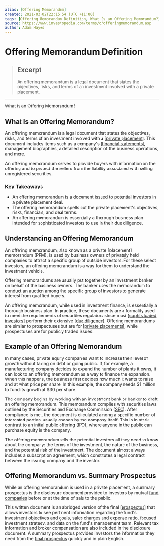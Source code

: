 ```yaml
---
alias: [Offering Memorandum]
created: 2021-03-02T22:15:54 (UTC +11:00)
tags: [Offering Memorandum Definition, What Is an Offering Memorandum?]
source: https://www.investopedia.com/terms/o/offeringmemorandum.asp
author: Adam Hayes
---
```


# Offering Memorandum Definition

> ## Excerpt
> An offering memorandum is a legal document that states the objectives, risks, and terms of an investment involved with a private placement.

---

What Is an Offering Memorandum?
## What Is an Offering Memorandum?

An offering memorandum is a legal document that states the objectives, risks, and terms of an investment involved with a [[private placement]](https://www.investopedia.com/terms/p/privateplacement.asp). This document includes items such as a company's [[financial statements]](https://www.investopedia.com/terms/f/financial-statements.asp), management biographies, a detailed description of the business operations, and more.

An offering memorandum serves to provide buyers with information on the offering and to protect the sellers from the liability associated with selling unregistered securities.

### Key Takeaways

-   An offering memorandum is a document issued to potential investors in a private placement deal.
-   The offering memorandum spells out the private placement's objectives, risks, financials, and deal terms.
-   An offering memorandum is essentially a thorough business plan intended for sophisticated investors to use in their due diligence.

## Understanding an Offering Memorandum

An offering memorandum, also known as a private [[placement]](https://www.investopedia.com/terms/p/placement.asp) memorandum (PPM), is used by business owners of privately held companies to attract a specific group of outside investors. For these select investors, an offering memorandum is a way for them to understand the investment vehicle.

Offering memorandums are usually put together by an investment banker on behalf of the business owners. The banker uses the memorandum to conduct an auction among the specific group of investors to generate interest from qualified buyers.

An offering memorandum, while used in investment finance, is essentially a thorough business plan. In practice, these documents are a formality used to meet the requirements of securities regulators since most [[sophisticated investors]](https://www.investopedia.com/terms/s/sophisticatedinvestor.asp) perform their extensive [[due diligence]](https://www.investopedia.com/terms/d/duediligence.asp). Offering memorandums are similar to prospectuses but are for [[private placements]](https://www.investopedia.com/video/play/private-placement/), while prospectuses are for publicly traded issues.

## Example of an Offering Memorandum

In many cases, private equity companies want to increase their level of growth without taking on debt or going public. If, for example, a manufacturing company decides to expand the number of plants it owns, it can look to an offering memorandum as a way to finance the expansion. When this happens, the business first decides how much it wants to raise and at what price per share. In this example, the company needs $1 million to fund its growth at $30 per share.

The company begins by working with an investment bank or banker to draft an offering memorandum. This memorandum complies with securities laws outlined by the Securities and Exchange Commission ([SEC](https://www.investopedia.com/terms/s/sec.asp)). After compliance is met, the document is circulated among a specific number of interested parties, usually chosen by the company itself. This is in stark contrast to an initial public offering (IPO), where anyone in the public can purchase equity in the company.

The offering memorandum tells the potential investors all they need to know about the company: the terms of the investment, the nature of the business, and the potential risk of the investment. The document almost always includes a subscription agreement, which constitutes a legal contract between the issuing company and the investor.

## Offering Memorandum vs. Summary Prospectus

While an offering memorandum is used in a private placement, a summary prospectus is the disclosure document provided to investors by mutual [fund companies](https://www.investopedia.com/terms/f/fund_company.asp) before or at the time of sale to the public.

This written document is an abridged version of the final [[prospectus]](https://www.investopedia.com/terms/p/prospectus.asp) that allows investors to see pertinent information regarding the fund's investment objectives and goals, sales charges and expense ratio, focused investment strategy, and data on the fund's management team. Relevant tax information and broker compensation are also included in the disclosure document. A summary prospectus provides investors the information they need from the [final prospectus](https://www.investopedia.com/terms/f/finalprospectus.asp) quickly and in plain English.
